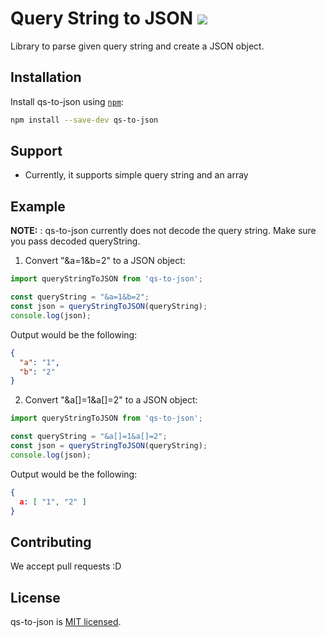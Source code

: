 # Query String to JSON ![](https://img.shields.io/circleci/project/github/neha-saggam/qs-to-json.svg)

Library to parse given query string and create a JSON object.

## Installation

Install qs-to-json using [`npm`](https://www.npmjs.com/):

```bash
npm install --save-dev qs-to-json
```

## Support

- Currently, it supports simple query string and an array

## Example

**NOTE:** : qs-to-json currently does not decode the query string. Make sure you pass decoded queryString.

1. Convert "&a=1&b=2" to a JSON object:

```javascript
import queryStringToJSON from 'qs-to-json';

const queryString = "&a=1&b=2";
const json = queryStringToJSON(queryString);
console.log(json);
```

Output would be the following:

```json
{
  "a": "1",
  "b": "2"
}
```

2. Convert "&a[]=1&a[]=2" to a JSON object:

```javascript
import queryStringToJSON from 'qs-to-json';

const queryString = "&a[]=1&a[]=2";
const json = queryStringToJSON(queryString);
console.log(json);
```

Output would be the following:

```json
{
  a: [ "1", "2" ]
}
```

## Contributing

We accept pull requests :D

## License

qs-to-json is [MIT licensed](./LICENSE).
